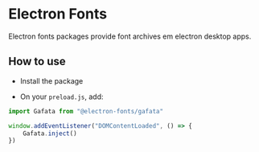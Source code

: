 # Electron Fonts

Electron fonts packages provide font archives em electron desktop apps.

## How to use

* Install the package

* On your `preload.js`, add:

```ts
import Gafata from "@electron-fonts/gafata"

window.addEventListener("DOMContentLoaded", () => {
    Gafata.inject()
})
```
